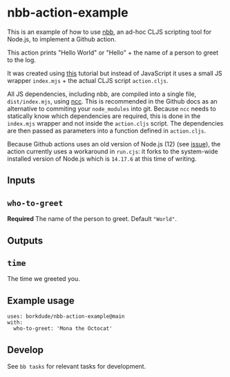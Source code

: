 # nbb-action-example

This is an example of how to use [nbb](https://github.com/borkdude/nbb), an
ad-hoc CLJS scripting tool for Node.js, to implement a Github action.

This action prints "Hello World" or "Hello" + the name of a person to greet to the log.

It was created using
[this](https://docs.github.com/en/actions/creating-actions/creating-a-javascript-action)
tutorial but instead of JavaScript it uses a small JS wrapper `index.mjs` + the
actual CLJS script `action.cljs`.

All JS dependencies, including nbb, are compiled into a single file,
`dist/index.mjs`, using [ncc](https://github.com/vercel/ncc/). This is
recommended in the Github docs as an alternative to commiting your
`node_modules` into git. Because `ncc` needs to statically know which
dependencies are required, this is done in the `index.mjs` wrapper and not
inside the `action.cljs` script. The dependencies are then passed as parameters
into a function defined in `action.cljs`.

Because Github actions uses an old version of Node.js (12) (see
[issue](https://github.com/actions/runner/issues/772)), the action currently
uses a workaround in `run.cjs`: it forks to the system-wide installed version of
Node.js which is `14.17.6` at this time of writing.

## Inputs

## `who-to-greet`

**Required** The name of the person to greet. Default `"World"`.

## Outputs

## `time`

The time we greeted you.

## Example usage

```
uses: borkdude/nbb-action-example@main
with:
  who-to-greet: 'Mona the Octocat'
```

## Develop

See `bb tasks` for relevant tasks for development.
